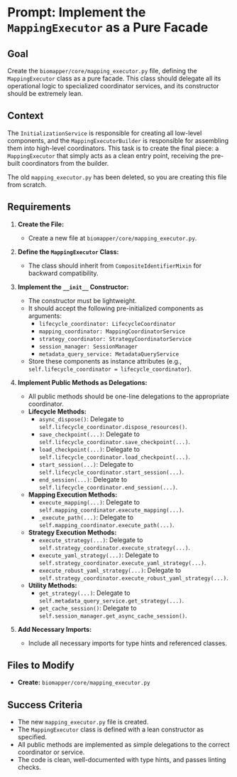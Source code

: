 # Prompt: Implement the `MappingExecutor` as a Pure Facade

## Goal
Create the `biomapper/core/mapping_executor.py` file, defining the `MappingExecutor` class as a pure facade. This class should delegate all its operational logic to specialized coordinator services, and its constructor should be extremely lean.

## Context
The `InitializationService` is responsible for creating all low-level components, and the `MappingExecutorBuilder` is responsible for assembling them into high-level coordinators. This task is to create the final piece: a `MappingExecutor` that simply acts as a clean entry point, receiving the pre-built coordinators from the builder.

The old `mapping_executor.py` has been deleted, so you are creating this file from scratch.

## Requirements

1.  **Create the File:**
    -   Create a new file at `biomapper/core/mapping_executor.py`.

2.  **Define the `MappingExecutor` Class:**
    -   The class should inherit from `CompositeIdentifierMixin` for backward compatibility.

3.  **Implement the `__init__` Constructor:**
    -   The constructor must be lightweight.
    -   It should accept the following pre-initialized components as arguments:
        -   `lifecycle_coordinator: LifecycleCoordinator`
        -   `mapping_coordinator: MappingCoordinatorService`
        -   `strategy_coordinator: StrategyCoordinatorService`
        -   `session_manager: SessionManager`
        -   `metadata_query_service: MetadataQueryService`
    -   Store these components as instance attributes (e.g., `self.lifecycle_coordinator = lifecycle_coordinator`).

4.  **Implement Public Methods as Delegations:**
    -   All public methods should be one-line delegations to the appropriate coordinator.
    -   **Lifecycle Methods:**
        -   `async_dispose()`: Delegate to `self.lifecycle_coordinator.dispose_resources()`.
        -   `save_checkpoint(...)`: Delegate to `self.lifecycle_coordinator.save_checkpoint(...)`.
        -   `load_checkpoint(...)`: Delegate to `self.lifecycle_coordinator.load_checkpoint(...)`.
        -   `start_session(...)`: Delegate to `self.lifecycle_coordinator.start_session(...)`.
        -   `end_session(...)`: Delegate to `self.lifecycle_coordinator.end_session(...)`.
    -   **Mapping Execution Methods:**
        -   `execute_mapping(...)`: Delegate to `self.mapping_coordinator.execute_mapping(...)`.
        -   `_execute_path(...)`: Delegate to `self.mapping_coordinator.execute_path(...)`.
    -   **Strategy Execution Methods:**
        -   `execute_strategy(...)`: Delegate to `self.strategy_coordinator.execute_strategy(...)`.
        -   `execute_yaml_strategy(...)`: Delegate to `self.strategy_coordinator.execute_yaml_strategy(...)`.
        -   `execute_robust_yaml_strategy(...)`: Delegate to `self.strategy_coordinator.execute_robust_yaml_strategy(...)`.
    -   **Utility Methods:**
        -   `get_strategy(...)`: Delegate to `self.metadata_query_service.get_strategy(...)`.
        -   `get_cache_session()`: Delegate to `self.session_manager.get_async_cache_session()`.

5.  **Add Necessary Imports:**
    -   Include all necessary imports for type hints and referenced classes.

## Files to Modify
-   **Create:** `biomapper/core/mapping_executor.py`

## Success Criteria
-   The new `mapping_executor.py` file is created.
-   The `MappingExecutor` class is defined with a lean constructor as specified.
-   All public methods are implemented as simple delegations to the correct coordinator or service.
-   The code is clean, well-documented with type hints, and passes linting checks.
